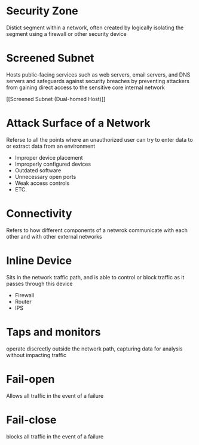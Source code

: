 # Security Zone

Distict segment within a network, often created by logically isolating the segment using a firewall or other security device

# Screened Subnet

Hosts public-facing services such as web servers, email servers, and DNS servers and safeguards against security breaches by preventing attackers from gaining direct access to the sensitive core internal network

[[Screened Subnet (Dual-homed Host)]]

# Attack Surface of a Network

Referse to all the points where an unauthorized user can try to enter data to or extract data from an environment

- Improper device placement
- Improperly configured devices
- Outdated software
- Unnecessary open ports
- Weak access controls
- ETC.

# Connectivity

Refers to how different components of a netwrok communicate with each other and with other external networks

# Inline Device

Sits in the network traffic path, and is able to control or block traffic as it passes through this device

- Firewall
- Router
- IPS

# Taps and monitors

operate discreetly outside the network path, capturing data for analysis without impacting traffic

# Fail-open

Allows all traffic in the event of a failure

# Fail-close

blocks all traffic in the event of a failure

